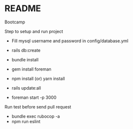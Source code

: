 # README

Bootcamp

Step to setup and run project

* Fill mysql username and password in config/database.yml

* rails db:create

* bundle install

* gem install foreman

* npm install (or) yarn install

* rails update:all

* foreman start -p 3000

Run test before send pull request

* bundle exec rubocop -a 
* npm run eslint
